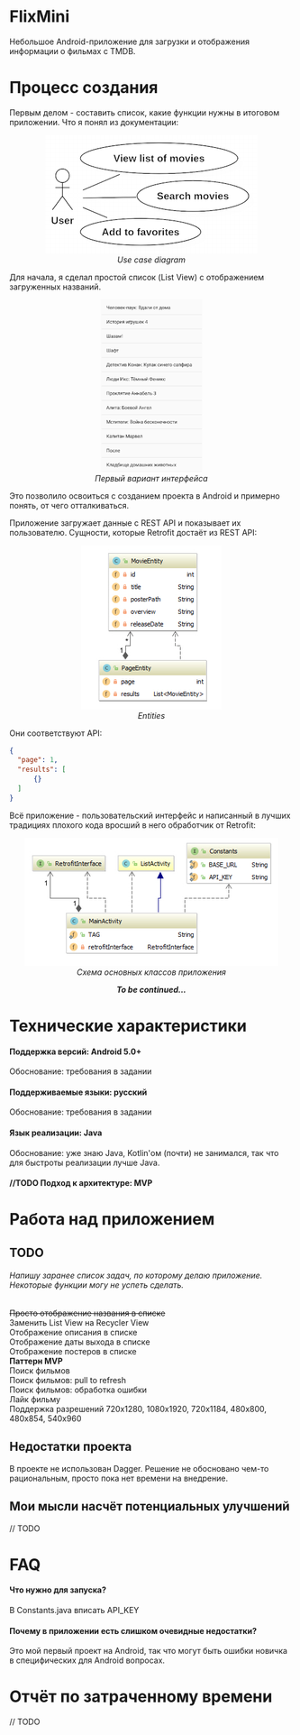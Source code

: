 ﻿# FlixMini
Небольшое Android-приложение для загрузки и отображения информации о фильмах с TMDB.

# Процесс создания
Первым делом - составить список, какие функции нужны в итоговом приложении. Что я понял из документации:
<p align="center">
<img src="https://raw.githubusercontent.com/verdantknight/FlixMini/master/img/usecase.jpg" alt="" /><br />
<i>
Use case diagram
</i>
</p>
Для начала, я сделал простой список (List View) с отображением загруженных названий.
<p align="center">
<img width="180" src="https://raw.githubusercontent.com/verdantknight/FlixMini/master/img/interfacebeta.jpg" alt="" /><br />
<i>
Первый вариант интерфейса
</i>
</p>
Это позволило освоиться с созданием проекта в Android и примерно понять, от чего отталкиваться.

Приложение загружает данные с REST API и показывает их пользователю. Сущности, которые Retrofit достаёт из REST API:
<p align="center">
<img src="https://raw.githubusercontent.com/verdantknight/FlixMini/master/img/entities.jpg" alt="" /><br />
<i>
Entities
</i>
</p>
Они соответствуют API:

```json
{
  "page": 1,
  "results": [
      {}
  ]
}
```

Всё приложение - пользовательский интерфейс и написанный в лучших традициях плохого кода вросший в него обработчик от Retrofit:
<p align="center">
<img src="https://raw.githubusercontent.com/verdantknight/FlixMini/master/img/classes.jpg" alt="" /><br />
<i>
Схема основных классов приложения</i>
</p>

<p align="center">
<i>
<b>
To be continued...
</b>
</i>
</p>


# Технические характеристики
#### Поддержка версий: Android 5.0+
Обоснование: требования в задании
#### Поддерживаемые языки: **русский**
Обоснование: требования в задании
#### Язык реализации: **Java**
Обоснование: уже знаю Java, Kotlin'ом (почти) не занимался, так что для быстроты реализации лучше Java.
#### //TODO Подход к архитектуре: **MVP**

# Работа над приложением
## TODO
###### Напишу заранее список задач, по которому делаю приложение. Некоторые функции могу не успеть сделать.
~~Просто отображение названия в списке~~\
Заменить List View на Recycler View\
Отображение описания в списке\
Отображение даты выхода в списке\
Отображение постеров в списке\
**Паттерн MVP**\
Поиск фильмов\
Поиск фильмов: pull to refresh\
Поиск фильмов: обработка ошибки\
Лайк фильму\
Поддержка разрешений 720x1280, 1080x1920, 720x1184, 480x800, 480x854, 540x960

## Недостатки проекта
В проекте не использован Dagger. Решение не обосновано чем-то рациональным, просто пока нет времени на внедрение.

## Мои мысли насчёт потенциальных улучшений
// TODO


# FAQ
#### Что нужно для запуска?
В Constants.java вписать API_KEY
#### Почему в приложении есть слишком очевидные недостатки?
Это мой первый проект на Android, так что могут быть ошибки новичка в специфических для Android вопросах.

# Отчёт по затраченному времени
// TODO

